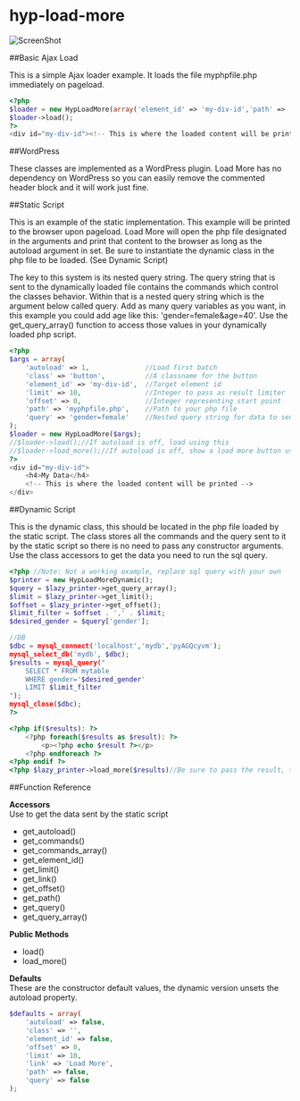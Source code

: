 hyp-load-more
=============
![ScreenShot](https://lh6.googleusercontent.com/-D3_O5cAnjwM/VH_t4gDry0I/AAAAAAAAARU/7-4ZSmrSR7k/w0-h0-no/ss.png)

##Basic Ajax Load

This is a simple Ajax loader example. It loads the file myphpfile.php immediately on pageload.
```php
<?php
$loader = new HypLoadMore(array('element_id' => 'my-div-id','path' => 'myphpfile.php'));
$loader->load();
?>
<div id="my-div-id"><!-- This is where the loaded content will be printed --></div>
```

##WordPress

These classes are implemented as a WordPress plugin. Load More has no dependency on WordPress so you can easily remove the commented header block and it will work just fine.

##Static Script

This is an example of the static implementation. This example will be printed to the browser upon pageload. Load More will open the php file designated in the arguments and print that content to the browser as long as the autoload argument in set. Be sure to instantiate the dynamic class in the php file to be loaded. (See Dynamic Script)

The key to this system is its nested query string. The query string that is sent to the dynamically loaded file contains the commands which control the classes behavior. Within that is a nested query string which is the argument below called query. Add as many query variables as you want, in this example you could add age like this: 'gender=female&age=40'. Use the get_query_array() function to access those values in your dynamically loaded php script.

```php
<?php
$args = array(
	'autoload' => 1,              //Load first batch
	'class' => 'button',          //A classname for the button
	'element_id' => 'my-div-id',  //Target element id
	'limit' => 10,                //Integer to pass as result limiter
	'offset' => 0,                //Integer representing start point
	'path' => 'myphpfile.php',    //Path to your php file
	'query' => 'gender=female'    //Nested query string for data to send
);
$loader = new HypLoadMore($args);
//$loader->load();//If autoload is off, load using this
//$loader->load_more();//If autoload is off, show a load more button using this
?>
<div id="my-div-id">
	<h4>My Data</h4>
    <!-- This is where the loaded content will be printed -->
</div>
```
##Dynamic Script

This is the dynamic class, this should be located in the php file loaded by the static script. The class stores all the commands and the query sent to it by the static script so there is no need to pass any constructor arguments. Use the class accessors to get the data you need to run the sql query.

```php
<?php //Note: Not a working example, replace sql query with your own
$printer = new HypLoadMoreDynamic();
$query = $lazy_printer->get_query_array();
$limit = $lazy_printer->get_limit();
$offset = $lazy_printer->get_offset();
$limit_filter = $offset . ',' . $limit;
$desired_gender = $query['gender'];

//DB
$dbc = mysql_connect('localhost','mydb','pyAGQcyvm');
mysql_select_db('mydb', $dbc);
$results = mysql_query("
	SELECT * FROM mytable
	WHERE gender='$desired_gender'
	LIMIT $limit_filter
");
mysql_close($dbc);
?>

<?php if($results): ?>
	<?php foreach($results as $result): ?>
        <p><?php echo $result ?></p>
    <?php endforeach ?>
<?php endif ?>
<?php $lazy_printer->load_more($results)//Be sure to pass the result, this controls display of the button ?>
```

##Function Reference

<div class="post-content"><p><strong>Accessors</strong><br>Use to get the data sent by the static script</p>
<ul>
<li>get_autoload()</li>
<li>get_commands() </li>
<li>get_commands_array() </li>
<li>get_element_id()</li>
<li>get_limit()</li>
<li>get_link()</li>
<li>get_offset() </li>
<li>get_path() </li>
<li>get_query() </li>
<li>get_query_array()</li>
</ul>
<p><strong>Public Methods</strong></p>
<ul>
<li>load()</li>
<li>load_more() </li>
</ul>
<p><strong>Defaults</strong><br>These are the constructor default values, the dynamic version unsets the autoload property.</p>

```php
$defaults = array(
	'autoload' => false,
	'class' => '',
	'element_id' => false,
	'offset' => 0,
	'limit' => 10,
	'link' => 'Load More',
	'path' => false,
	'query' => false
);
```
